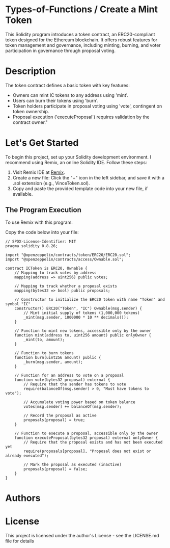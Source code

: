 # Types-of-Functions / Create a Mint Token 

This Solidity program introduces a token contract, an ERC20-compliant token designed for the Ethereum blockchain. It offers robust features for token management and governance, including minting, burning, and voter participation in governance through proposal voting.

# Description 

The token contract defines a basic token with key features:

* Owners can mint IC tokens to any address using 'mint'.
* Users can burn their tokens using 'burn'.
* Token holders participate in proposal voting using 'vote', contingent on token ownership.
* Proposal execution ('executeProposal') requires validation by the contract owner."

# Let's Get Started 

To begin this project, set up your Solidity development environment. I recommend using Remix, an online Solidity IDE. Follow these steps:

1. Visit Remix IDE at [Remix](https://remix.ethereum.org).
2. Create a new file: Click the "+" icon in the left sidebar, and save it with a .sol extension (e.g., VinceToken.sol).
3. Copy and paste the provided template code into your new file, if available.

## The Program Execution 

To use Remix with this program:

Copy the code below into your file:

    // SPDX-License-Identifier: MIT
    pragma solidity 0.8.26;
    
    import "@openzeppelin/contracts/token/ERC20/ERC20.sol";
    import "@openzeppelin/contracts/access/Ownable.sol";

    contract ICToken is ERC20, Ownable {
        // Mapping to track votes by address
        mapping(address => uint256) public votes;
    
        // Mapping to track whether a proposal exists
        mapping(bytes32 => bool) public proposals;
    
        // Constructor to initialize the ERC20 token with name "Token" and symbol "IC"
        constructor() ERC20("Token", "IC") Ownable(msg.sender) {
            // Mint initial supply of tokens (1,000,000 tokens)
            _mint(msg.sender, 1000000 * 10 ** decimals());
        }
    
        // Function to mint new tokens, accessible only by the owner
        function mint(address to, uint256 amount) public onlyOwner {
            _mint(to, amount);
        }
    
        // Function to burn tokens
        function burn(uint256 amount) public {
            _burn(msg.sender, amount);
        }
    
        // Function for an address to vote on a proposal
        function vote(bytes32 proposal) external {
            // Require that the sender has tokens to vote
            require(balanceOf(msg.sender) > 0, "Must have tokens to vote");
    
            // Accumulate voting power based on token balance
            votes[msg.sender] += balanceOf(msg.sender);
    
            // Record the proposal as active
            proposals[proposal] = true;
        }
    
        // Function to execute a proposal, accessible only by the owner
        function executeProposal(bytes32 proposal) external onlyOwner {
            // Require that the proposal exists and has not been executed yet
            require(proposals[proposal], "Proposal does not exist or already executed");
    
            // Mark the proposal as executed (inactive)
            proposals[proposal] = false;
        }
    }

# Authors


# License
This project is licensed under the author's License - see the LICENSE.md file for details
